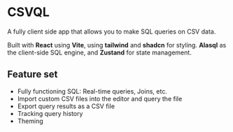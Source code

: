 # CSVQL

A fully client side app that allows you to make SQL queries on CSV data.

Built with **React** using **Vite**, using **tailwind** and  **shadcn** for styling. **Alasql** as the client-side SQL engine, and **Zustand** for state management.

## Feature set

- Fully functioning SQL: Real-time queries, Joins, etc.
- Import custom CSV files into the editor and query the file
- Export query results as a CSV file
- Tracking query history
- Theming

